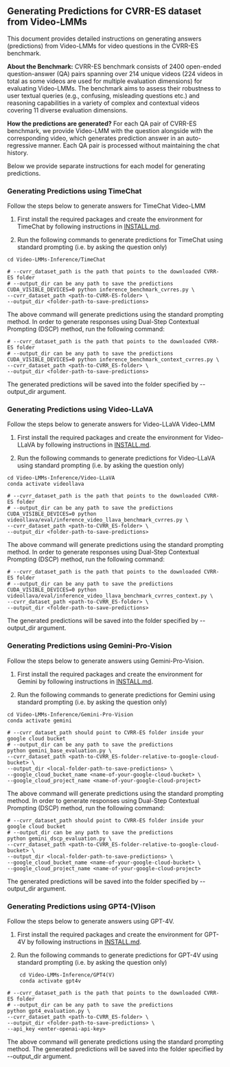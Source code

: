 ## Generating Predictions for CVRR-ES dataset from Video-LMMs
This document provides detailed instructions on generating answers (predictions) from Video-LMMs for video questions in the CVRR-ES benchmark. 

**About the Benchmark:** CVRR-ES benchmark consists of 2400 open-ended question-answer (QA) pairs spanning over 214 unique videos (224 videos in total as some videos are used for multiple evaluation dimensions) for evaluating Video-LMMs. The benchmark aims to assess their robustness to user textual queries (e.g., confusing, misleading questions etc.) and reasoning capabilities in a variety of complex and contextual videos covering 11 diverse evaluation dimensions.

**How the predictions are generated?** For each QA pair of CVRR-ES benchmark, we provide Video-LMM with the question alongside with the corresponding video, which generates prediction answer in an auto-regressive manner. Each QA pair is processed without maintaining the chat history.

Below we provide separate instructions for each model for generating predictions.

### Generating Predictions using TimeChat
Follow the steps below to generate answers for TimeChat Video-LMM

1) First install the required packages and create the environment for TimeChat by following instructions in [INSTALL.md](INSTALL.md).

2) Run the following commands to generate predictions for TimeChat using standard prompting (i.e. by asking the question only)
```shell
cd Video-LMMs-Inference/TimeChat
```

```shell
# --cvrr_dataset_path is the path that points to the downloaded CVRR-ES folder
# --output_dir can be any path to save the predictions
CUDA_VISIBLE_DEVICES=0 python inference_benchmark_cvrres.py \
--cvrr_dataset_path <path-to-CVRR-ES-folder> \
--output_dir <folder-path-to-save-predictions>
```

The above command will generate predictions using the standard prompting method. 
In order to generate responses using Dual-Step Contextual Prompting (DSCP) method, run the following command:

```shell
# --cvrr_dataset_path is the path that points to the downloaded CVRR-ES folder
# --output_dir can be any path to save the predictions
CUDA_VISIBLE_DEVICES=0 python inference_benchmark_context_cvrres.py \
--cvrr_dataset_path <path-to-CVRR_ES-folder> \
--output_dir <folder-path-to-save-predictions>
```

The generated predictions will be saved into the folder specified by --output_dir argument.

### Generating Predictions using Video-LLaVA
Follow the steps below to generate answers for Video-LLaVA Video-LMM

1) First install the required packages and create the environment for Video-LLaVA by following instructions in [INSTALL.md](INSTALL.md).

2) Run the following commands to generate predictions for Video-LLaVA using standard prompting (i.e. by asking the question only)
```shell
cd Video-LMMs-Inference/Video-LLaVA
conda activate videollava
```

```shell
# --cvrr_dataset_path is the path that points to the downloaded CVRR-ES folder
# --output_dir can be any path to save the predictions
CUDA_VISIBLE_DEVICES=0 python videollava/eval/inference_video_llava_benchmark_cvrres.py \
--cvrr_dataset_path <path-to-CVRR_ES-folder> \
--output_dir <folder-path-to-save-predictions>
```

The above command will generate predictions using the standard prompting method. 
In order to generate responses using Dual-Step Contextual Prompting (DSCP) method, run the following command:

```shell
# --cvrr_dataset_path is the path that points to the downloaded CVRR-ES folder
# --output_dir can be any path to save the predictions
CUDA_VISIBLE_DEVICES=0 python videollava/eval/inference_video_llava_benchmark_cvrres_context.py \
--cvrr_dataset_path <path-to-CVRR_ES-folder> \
--output_dir <folder-path-to-save-predictions>
```

The generated predictions will be saved into the folder specified by --output_dir argument.

### Generating Predictions using Gemini-Pro-Vision
Follow the steps below to generate answers using Gemini-Pro-Vision.

1) First install the required packages and create the environment for Gemini by following instructions in [INSTALL.md](INSTALL.md).

2) Run the following commands to generate predictions for Gemini using standard prompting (i.e. by asking the question only)
```shell
cd Video-LMMs-Inference/Gemini-Pro-Vision
conda activate gemini
```

```shell
# --cvrr_dataset_path should point to CVRR-ES folder inside your google cloud bucket
# --output_dir can be any path to save the predictions
python gemini_base_evaluation.py \
--cvrr_dataset_path <path-to-CVRR_ES-folder-relative-to-google-cloud-bucket> \
--output_dir <local-folder-path-to-save-predictions> \
--google_cloud_bucket_name <name-of-your-google-cloud-bucket> \
--google_cloud_project_name <name-of-your-google-cloud-project>
```

The above command will generate predictions using the standard prompting method. 
In order to generate responses using Dual-Step Contextual Prompting (DSCP) method, run the following command:

```shell
# --cvrr_dataset_path should point to CVRR-ES folder inside your google cloud bucket
# --output_dir can be any path to save the predictions
python gemini_dscp_evaluation.py \
--cvrr_dataset_path <path-to-CVRR_ES-folder-relative-to-google-cloud-bucket> \
--output_dir <local-folder-path-to-save-predictions> \
--google_cloud_bucket_name <name-of-your-google-cloud-bucket> \
--google_cloud_project_name <name-of-your-google-cloud-project>
```

The generated predictions will be saved into the folder specified by --output_dir argument.



### Generating Predictions using GPT4-(V)ison
Follow the steps below to generate answers using GPT-4V.

1) First install the required packages and create the environment for GPT-4V by following instructions in [INSTALL.md](INSTALL.md).

2) Run the following commands to generate predictions for GPT-4V using standard prompting (i.e. by asking the question only)
```shell
    cd Video-LMMs-Inference/GPT4(V)
    conda activate gpt4v
```

```shell
# --cvrr_dataset_path is the path that points to the downloaded CVRR-ES folder
# --output_dir can be any path to save the predictions
python gpt4_evaluation.py \
--cvrr_dataset_path <path-to-CVRR_ES-folder> \
--output_dir <folder-path-to-save-predictions> \
--api_key <enter-openai-api-key>
```

The above command will generate predictions using the standard prompting method.
The generated predictions will be saved into the folder specified by --output_dir argument.

